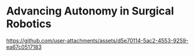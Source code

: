 # Advancing Autonomy in Surgical Robotics
https://github.com/user-attachments/assets/d5e70114-5ac2-4553-9259-ea67c0517183

